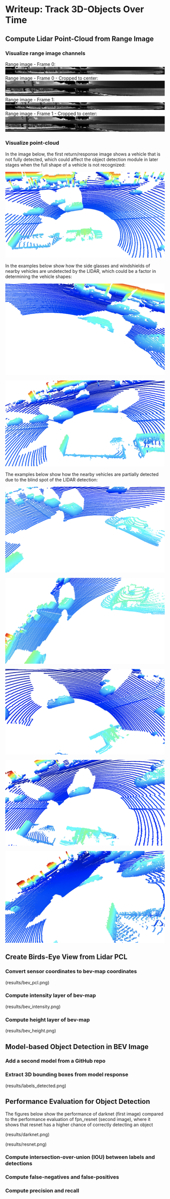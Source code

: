 # Writeup: Track 3D-Objects Over Time

## Compute Lidar Point-Cloud from Range Image

### Visualize range image channels
Range image - Frame 0:
![img1](results/range_image_frame0.png)
Range image - Frame 0 - Cropped to center:
![img2](results/range_image_cropped_frame0.png)
Range image - Frame 1:
![img3](results/range_image_frame1.png)
Range image - Frame 1 - Cropped to center:
![img4](results/range_image_cropped_frame1.png)

### Visualize point-cloud 

In the image below, the first return/response image shows a vehicle that is not fully detected, which could affect the object detection module in later stages when the full shape of a vehicle is not recognized:

![img5](results/return_1.png)

In the examples below show how the side glasses and windshields of nearby vehicles are undetected by the LIDAR, which could be a factor in determining the vehicle shapes:

![img6](results/glasses.png)

![img7](results/glasses2.png)

The examples below show how the nearby vehicles are partially detected due to the blind spot of the LIDAR detection:

![img7](results/side_car.png)

![img8](results/side_car2.png)

![img9](results/side_car3.png)

![img10](results/side_car4.png)

![img11](results/side_car5.png)

## Create Birds-Eye View from Lidar PCL
### Convert sensor coordinates to bev-map coordinates
(results/bev_pcl.png)
### Compute intensity layer of bev-map
(results/bev_intensity.png)
### Compute height layer of bev-map
(results/bev_height.png)

## Model-based Object Detection in BEV Image
### Add a second model from a GitHub repo
### Extract 3D bounding boxes from model response 
(results/labels_detected.png)

## Performance Evaluation for Object Detection

The figures below show the performance of darknet (first image) compared to the performance evaluation of fpn_resnet (second image), where it shows that resnet has a higher chance of correctly detecting an object

(results/darknet.png)

(results/resnet.png)

### Compute intersection-over-union (IOU) between labels and detections 
### Compute false-negatives and false-positives 
### Compute precision and recall

